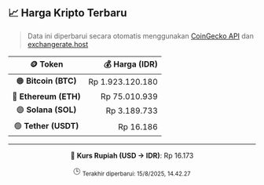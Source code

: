 

<!-- HARGA_KRIPTO -->
## 📈 Harga Kripto Terbaru

> Data ini diperbarui secara otomatis menggunakan [CoinGecko API](https://www.coingecko.com/) dan [exchangerate.host](https://exchangerate.host/)

<div align="center">

| 🪙 Token | 💰 Harga (IDR) |
|:------:|---------------:|
| 🟠 **Bitcoin (BTC)**   | Rp 1.923.120.180 |
| 🔵 **Ethereum (ETH)**  | Rp 75.010.939 |
| 🟣 **Solana (SOL)**    | Rp 3.189.733 |
| 🟢 **Tether (USDT)**   | Rp 16.186 |

---

💱 **Kurs Rupiah (USD → IDR)**: Rp 16.173

🕒 <sub>Terakhir diperbarui: 15/8/2025, 14.42.27</sub>

</div>
<!-- /HARGA_KRIPTO -->